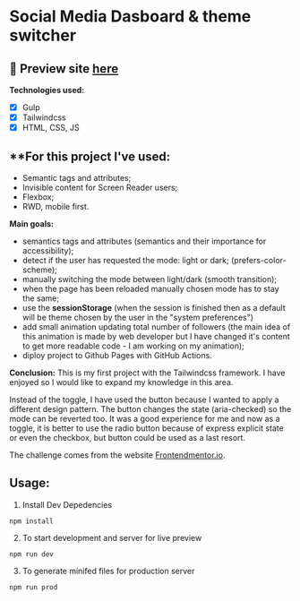 # Social Media Dasboard & theme switcher

## 🎥  Preview site [here](https://szymonrojek.github.io/sm-dashboard-theme-switcher/)

**Technologies used:**
* [x] Gulp
* [x] Tailwindcss
* [x] HTML, CSS, JS

## **For this project I've used:
- Semantic tags and attributes;
- Invisible content for Screen Reader users;
- Flexbox;
- RWD, mobile first.

**Main goals:**
- semantics tags and attributes (semantics and their importance for accessibility);
- detect if the user has requested the mode: light or dark; (prefers-color-scheme);
- manually switching the mode between light/dark (smooth transition);
- when the page has been reloaded manually chosen mode has to stay the same;
- use the **sessionStorage** (when the session is finished then as a default will be theme chosen by the user in the "system preferences")
- add small animation updating total number of followers (the main idea of this animation is made by web developer but I have changed it's content to get more readable code - I am working on my animation);
- diploy project to Github Pages with GitHub Actions.

**Conclusion:**
This is my first project with the Tailwindcss framework. I have enjoyed so I would like to expand my knowledge in this area.

Instead of the toggle, I have used the button because I wanted to apply a different design pattern. The button changes the state (aria-checked) so the mode can be reverted too. It was a good experience for me and now as a toggle, it is better to use the radio button because of express explicit state or even the checkbox, but button could be used as a last resort. 

The challenge comes from the website [Frontendmentor.io](https://www.frontendmentor.io/dashboard).

## Usage:

1. Install Dev Depedencies
```
npm install
```
2. To start development and server for live preview
```
npm run dev
```
3. To generate minifed files for production server
```
npm run prod 
```